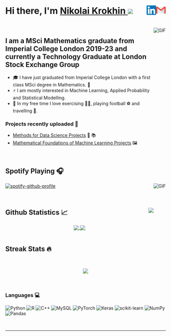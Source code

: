 <h1> Hi there, I'm <a  style="display: inline;"  href="https://nikolaikrokhin.github.io/"> Nikolai Krokhin
</a> <img height="38px" src="https://media.tenor.com/images/3b388fe03da271d2674faf85eb7c3fcd/tenor.gif" /> 
</a>
 <a  style="display: inline;"  href="mailto:krokhrock@gmail.com">
 <img align="right"  height="30px" src="https://raw.githubusercontent.com/daniCh8/daniCh8/master/assets/gmail.svg" />
</a>
<a href="https://www.linkedin.com/in/nikolaikrokhin/">
  <img align="right" alt="Nikolai Krokhin | LinkedIn" width="30px" src="https://raw.githubusercontent.com/daniCh8/daniCh8/master/assets/linkedin.svg" />
</a>
 </a>
 </h1>
<br />

<img align="right" alt="GIF" height="270px" src="https://media.giphy.com/media/du3J3cXyzhj75IOgvA/giphy.gif" />

## I am a MSci Mathematics graduate from Imperial College London 2019-23 and currently a Technology Graduate at London Stock Exchange Group

- 🎓 I have just graduated from Imperial College London with a first class MSci degree in Mathematics. 🥳
- ⚡ I am mostly interested in Machine Learning, Applied Probability and Statistical Modelling. 
- 🎲 In my free time I love exercising 🏋️‍♀️, playing football ⚽️ and travelling 🧳.

### Projects recently uploaded 🌟
- [Methods for Data Science Projects](https://github.com/nikolaikrokhin/MATH60026-Methods-for-Data-Science) 👀 📚
- [Mathematical Foundations of Machine Learning Projects](https://github.com/nikolaikrokhin/MATH70134-Mathematical-Foundations-of-Machine-Learning) 🖼️

<br/>

## Spotify Playing 🎧

<img align="right" alt="GIF" height="150px" src="https://media.giphy.com/media/J5B1Y8QZnzXXbLQIBu/giphy.gif" />

[![spotify-github-profile](https://spotify-github-profile.vercel.app/api/view?uid=nikk-uk&cover_image=true&theme=novatorem&bar_color=53b14f&bar_color_cover=false)](https://github.com/kittinan/spotify-github-profile)


<br/>

  <h2 align="left"> Github Statistics 📈  <img align="right" src="https://komarev.com/ghpvc/?username=nikolaikrokhin"/> </h2>
  
  <div align="center"> 
     <a href="">
      <img align="center" src="https://github-readme-stats-sigma-five.vercel.app/api?username=nikolaikrokhin&show_icons=true&include_all_commits=true&count_private=true&theme=react&line_height=40" />
    </a>
    <a href="">
      <img align="center" src="https://github-readme-stats-git-masterrstaa-rickstaa.vercel.app/api/top-langs/?username=nikolaikrokhin&theme=react&line_height=40&hide=css"/>
    </a>
</div

<br/>
<br/>
 
 ## Streak Stats 🔥
 
 <br/>
<p align="center">
  <img src="https://github-readme-streak-stats.herokuapp.com/?user=nikolaikrokhin&theme=react"/>
</p>
 
<br/>
 
### Languages 💻 

![Python](https://img.shields.io/badge/python-3670A0?style=for-the-badge&logo=python&logoColor=ffdd54)
![R](https://img.shields.io/badge/r-%23276DC3.svg?style=for-the-badge&logo=r&logoColor=white)
![C++](https://img.shields.io/badge/c++-%2300599C.svg?style=for-the-badge&logo=c++%2B%2B&logoColor=white)
![MySQL](https://img.shields.io/badge/mysql-%2300f.svg?style=for-the-badge&logo=mysql&logoColor=white)
![PyTorch](https://img.shields.io/badge/PyTorch-%23EE4C2C.svg?style=for-the-badge&logo=PyTorch&logoColor=white)
![Keras](https://img.shields.io/badge/Keras-%23D00000.svg?style=for-the-badge&logo=Keras&logoColor=white)
![scikit-learn](https://img.shields.io/badge/scikit--learn-%23F7931E.svg?style=for-the-badge&logo=scikit-learn&logoColor=white)
![NumPy](https://img.shields.io/badge/numpy-%23013243.svg?style=for-the-badge&logo=numpy&logoColor=white)
![Pandas](https://img.shields.io/badge/pandas-%23150458.svg?style=for-the-badge&logo=pandas&logoColor=white)

<br/>

---

[website]: https://nikolaikrokhin.github.io
[linkedin]: https://www.linkedin.com/in/nikolaikrokhin/

